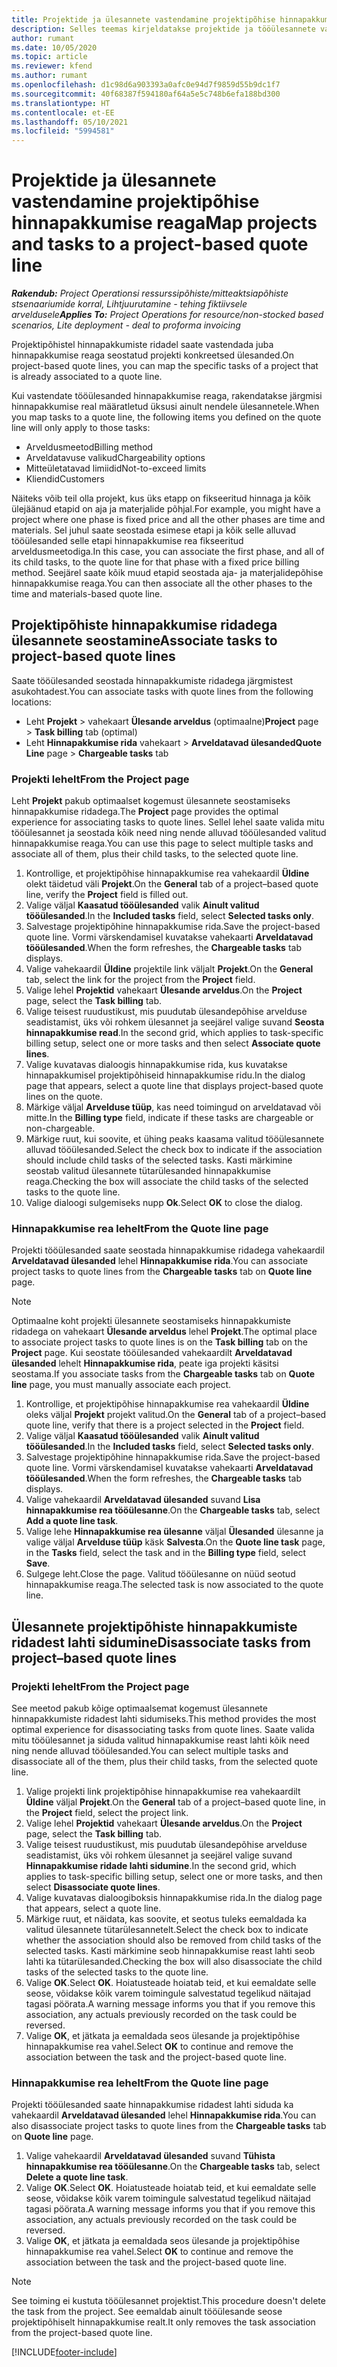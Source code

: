 ```yaml
---
title: Projektide ja ülesannete vastendamine projektipõhise hinnapakkumise reaga
description: Selles teemas kirjeldatakse projektide ja tööülesannete vastendamist projektipõhise tööülesande reaga.
author: rumant
ms.date: 10/05/2020
ms.topic: article
ms.reviewer: kfend
ms.author: rumant
ms.openlocfilehash: d1c98d6a903393a0afc0e94d7f9859d55b9dc1f7
ms.sourcegitcommit: 40f68387f594180af64a5e5c748b6efa188bd300
ms.translationtype: HT
ms.contentlocale: et-EE
ms.lasthandoff: 05/10/2021
ms.locfileid: "5994581"
---
```

# <a name="map-projects-and-tasks-to-a-project-based-quote-line"></a><span data-ttu-id="53715-103">Projektide ja ülesannete vastendamine projektipõhise hinnapakkumise reaga</span><span class="sxs-lookup"><span data-stu-id="53715-103">Map projects and tasks to a project-based quote line</span></span>

<span data-ttu-id="53715-104">_**Rakendub:** Project Operationsi ressurssipõhiste/mitteaktsiapõhiste stsenaariumide korral,  Lihtjuurutamine - tehing fiktiivsele arveldusele_</span><span class="sxs-lookup"><span data-stu-id="53715-104">_**Applies To:** Project Operations for resource/non-stocked based scenarios, Lite deployment - deal to proforma invoicing_</span></span>

<span data-ttu-id="53715-105">Projektipõhistel hinnapakkumiste ridadel saate vastendada juba hinnapakkumise reaga seostatud projekti konkreetsed ülesanded.</span><span class="sxs-lookup"><span data-stu-id="53715-105">On project-based quote lines, you can map the specific tasks of a project that is already associated to a quote line.</span></span>

<span data-ttu-id="53715-106">Kui vastendate tööülesanded hinnapakkumise reaga, rakendatakse järgmisi hinnapakkumise real määratletud üksusi ainult nendele ülesannetele.</span><span class="sxs-lookup"><span data-stu-id="53715-106">When you map tasks to a quote line, the following items you defined on the quote line will only apply to those tasks:</span></span>

- <span data-ttu-id="53715-107">Arveldusmeetod</span><span class="sxs-lookup"><span data-stu-id="53715-107">Billing method</span></span>
- <span data-ttu-id="53715-108">Arveldatavuse valikud</span><span class="sxs-lookup"><span data-stu-id="53715-108">Chargeability options</span></span>
- <span data-ttu-id="53715-109">Mitteületatavad limiidid</span><span class="sxs-lookup"><span data-stu-id="53715-109">Not-to-exceed limits</span></span>
- <span data-ttu-id="53715-110">Kliendid</span><span class="sxs-lookup"><span data-stu-id="53715-110">Customers</span></span>

<span data-ttu-id="53715-111">Näiteks võib teil olla projekt, kus üks etapp on fikseeritud hinnaga ja kõik ülejäänud etapid on aja ja materjalide põhjal.</span><span class="sxs-lookup"><span data-stu-id="53715-111">For example, you might have a project where one phase is fixed price and all the other phases are time and materials.</span></span> <span data-ttu-id="53715-112">Sel juhul saate seostada esimese etapi ja kõik selle alluvad tööülesanded selle etapi hinnapakkumise rea fikseeritud arveldusmeetodiga.</span><span class="sxs-lookup"><span data-stu-id="53715-112">In this case, you can associate the first phase, and all of its child tasks, to the quote line for that phase with a fixed price billing method.</span></span> <span data-ttu-id="53715-113">Seejärel saate kõik muud etapid seostada aja- ja materjalidepõhise hinnapakkumise reaga.</span><span class="sxs-lookup"><span data-stu-id="53715-113">You can then associate all the other phases to the time and materials-based quote line.</span></span>

## <a name="associate-tasks-to-project-based-quote-lines"></a><span data-ttu-id="53715-114">Projektipõhiste hinnapakkumise ridadega ülesannete seostamine</span><span class="sxs-lookup"><span data-stu-id="53715-114">Associate tasks to project-based quote lines</span></span>

<span data-ttu-id="53715-115">Saate tööülesanded seostada hinnapakkumiste ridadega järgmistest asukohtadest.</span><span class="sxs-lookup"><span data-stu-id="53715-115">You can associate tasks with quote lines from the following locations:</span></span>

- <span data-ttu-id="53715-116">Leht **Projekt** > vahekaart **Ülesande arveldus** (optimaalne)</span><span class="sxs-lookup"><span data-stu-id="53715-116">**Project** page > **Task billing** tab (optimal)</span></span>
- <span data-ttu-id="53715-117">Leht **Hinnapakkumise rida** vahekaart > **Arveldatavad ülesanded**</span><span class="sxs-lookup"><span data-stu-id="53715-117">**Quote Line** page > **Chargeable tasks** tab</span></span> 

### <a name="from-the-project-page"></a><span data-ttu-id="53715-118">Projekti lehelt</span><span class="sxs-lookup"><span data-stu-id="53715-118">From the Project page</span></span>

<span data-ttu-id="53715-119">Leht **Projekt** pakub optimaalset kogemust ülesannete seostamiseks hinnapakkumise ridadega.</span><span class="sxs-lookup"><span data-stu-id="53715-119">The **Project** page provides the optimal experience for associating tasks to quote lines.</span></span> <span data-ttu-id="53715-120">Sellel lehel saate valida mitu tööülesannet ja seostada kõik need ning nende alluvad tööülesanded valitud hinnapakkumise reaga.</span><span class="sxs-lookup"><span data-stu-id="53715-120">You can use this page to select multiple tasks and associate all of them, plus their child tasks, to the selected quote line.</span></span>

1. <span data-ttu-id="53715-121">Kontrollige, et projektipõhise hinnapakkumise rea vahekaardil **Üldine** olekt täidetud väli **Projekt**.</span><span class="sxs-lookup"><span data-stu-id="53715-121">On the **General** tab of a project–based quote line, verify the **Project** field is filled out.</span></span>
2. <span data-ttu-id="53715-122">Valige väljal **Kaasatud tööülesanded** valik **Ainult valitud tööülesanded**.</span><span class="sxs-lookup"><span data-stu-id="53715-122">In the **Included tasks** field, select **Selected tasks only**.</span></span>
3. <span data-ttu-id="53715-123">Salvestage projektipõhine hinnapakkumise rida.</span><span class="sxs-lookup"><span data-stu-id="53715-123">Save the project-based quote line.</span></span> <span data-ttu-id="53715-124">Vormi värskendamisel kuvatakse vahekaarti **Arveldatavad tööülesanded**.</span><span class="sxs-lookup"><span data-stu-id="53715-124">When the form refreshes, the **Chargeable tasks** tab displays.</span></span>
4. <span data-ttu-id="53715-125">Valige vahekaardil **Üldine** projektile link väljalt **Projekt**.</span><span class="sxs-lookup"><span data-stu-id="53715-125">On the **General** tab, select the link for the project from the **Project** field.</span></span>
5. <span data-ttu-id="53715-126">Valige lehel **Projektid** vahekaart **Ülesande arveldus**.</span><span class="sxs-lookup"><span data-stu-id="53715-126">On the **Project** page, select the **Task billing** tab.</span></span>
6. <span data-ttu-id="53715-127">Valige teisest ruudustikust, mis puudutab ülesandepõhise arvelduse seadistamist, üks või rohkem ülesannet ja seejärel valige suvand **Seosta hinnapakkumise read**.</span><span class="sxs-lookup"><span data-stu-id="53715-127">In the second grid, which applies to task-specific billing setup, select one or more tasks and then select **Associate quote lines**.</span></span>
7. <span data-ttu-id="53715-128">Valige kuvatavas dialoogis hinnapakkumise rida, kus kuvatakse hinnapakkumisel projektipõhiseid hinnapakkumise ridu.</span><span class="sxs-lookup"><span data-stu-id="53715-128">In the dialog page that appears, select a quote line that displays project-based quote lines on the quote.</span></span>
8. <span data-ttu-id="53715-129">Märkige väljal **Arvelduse tüüp**, kas need toimingud on arveldatavad või mitte.</span><span class="sxs-lookup"><span data-stu-id="53715-129">In the **Billing type** field, indicate if these tasks are chargeable or non-chargeable.</span></span>
9. <span data-ttu-id="53715-130">Märkige ruut, kui soovite, et ühing peaks kaasama valitud tööülesannete alluvad tööülesanded.</span><span class="sxs-lookup"><span data-stu-id="53715-130">Select the check box to indicate if the association should include child tasks of the selected tasks.</span></span> <span data-ttu-id="53715-131">Kasti märkimine seostab valitud ülesannete tütarülesanded hinnapakkumise reaga.</span><span class="sxs-lookup"><span data-stu-id="53715-131">Checking the box will associate the child tasks of the selected tasks to the quote line.</span></span>
10. <span data-ttu-id="53715-132">Valige dialoogi sulgemiseks nupp **Ok**.</span><span class="sxs-lookup"><span data-stu-id="53715-132">Select **OK** to close the dialog.</span></span>

### <a name="from-the-quote-line-page"></a><span data-ttu-id="53715-133">Hinnapakkumise rea lehelt</span><span class="sxs-lookup"><span data-stu-id="53715-133">From the Quote line page</span></span>

<span data-ttu-id="53715-134">Projekti tööülesanded saate seostada hinnapakkumise ridadega vahekaardil **Arveldatavad ülesanded** lehel **Hinnapakkumise rida**.</span><span class="sxs-lookup"><span data-stu-id="53715-134">You can associate project tasks to quote lines from the **Chargeable tasks** tab on **Quote line** page.</span></span>

>[!NOTE]
><span data-ttu-id="53715-135">Optimaalne koht projekti ülesannete seostamiseks hinnapakkumiste ridadega on vahekaart **Ülesande arveldus** lehel **Projekt**.</span><span class="sxs-lookup"><span data-stu-id="53715-135">The optimal place to associate project tasks to quote lines is on the **Task billing** tab on the **Project** page.</span></span> <span data-ttu-id="53715-136">Kui seostate tööülesanded vahekaardilt **Arveldatavad ülesanded** lehelt **Hinnapakkumise rida**, peate iga projekti käsitsi seostama.</span><span class="sxs-lookup"><span data-stu-id="53715-136">If you associate tasks from the **Chargeable tasks** tab on **Quote line** page, you must manually associate each project.</span></span>

1. <span data-ttu-id="53715-137">Kontrollige, et projektipõhise hinnapakkumise rea vahekaardil **Üldine** oleks väljal **Projekt** projekt valitud.</span><span class="sxs-lookup"><span data-stu-id="53715-137">On the **General** tab of a project–based quote line, verify that there is a project selected in the **Project** field.</span></span>
2. <span data-ttu-id="53715-138">Valige väljal **Kaasatud tööülesanded** valik **Ainult valitud tööülesanded**.</span><span class="sxs-lookup"><span data-stu-id="53715-138">In the **Included tasks** field, select **Selected tasks only**.</span></span>
3. <span data-ttu-id="53715-139">Salvestage projektipõhine hinnapakkumise rida.</span><span class="sxs-lookup"><span data-stu-id="53715-139">Save the project-based quote line.</span></span> <span data-ttu-id="53715-140">Vormi värskendamisel kuvatakse vahekaarti **Arveldatavad tööülesanded**.</span><span class="sxs-lookup"><span data-stu-id="53715-140">When the form refreshes, the **Chargeable tasks** tab displays.</span></span>
4. <span data-ttu-id="53715-141">Valige vahekaardil **Arveldatavad ülesanded** suvand **Lisa hinnapakkumise rea tööülesanne**.</span><span class="sxs-lookup"><span data-stu-id="53715-141">On the **Chargeable tasks** tab, select **Add a quote line task**.</span></span>
5. <span data-ttu-id="53715-142">Valige lehe **Hinnapakkumise rea ülesanne** väljal **Ülesanded** ülesanne ja valige väljal **Arvelduse tüüp** käsk **Salvesta**.</span><span class="sxs-lookup"><span data-stu-id="53715-142">On the **Quote line task** page, in the **Tasks** field, select the task and in the **Billing type** field, select **Save**.</span></span> 
6. <span data-ttu-id="53715-143">Sulgege leht.</span><span class="sxs-lookup"><span data-stu-id="53715-143">Close the page.</span></span> <span data-ttu-id="53715-144">Valitud tööülesanne on nüüd seotud hinnapakkumise reaga.</span><span class="sxs-lookup"><span data-stu-id="53715-144">The selected task is now associated to the quote line.</span></span>

## <a name="disassociate-tasks-from-projectbased-quote-lines"></a><span data-ttu-id="53715-145">Ülesannete projektipõhiste hinnapakkumiste ridadest lahti sidumine</span><span class="sxs-lookup"><span data-stu-id="53715-145">Disassociate tasks from project–based quote lines</span></span>

### <a name="from-the-project-page"></a><span data-ttu-id="53715-146">Projekti lehelt</span><span class="sxs-lookup"><span data-stu-id="53715-146">From the Project page</span></span>

<span data-ttu-id="53715-147">See meetod pakub kõige optimaalsemat kogemust ülesannete hinnapakkumiste ridadest lahti sidumiseks.</span><span class="sxs-lookup"><span data-stu-id="53715-147">This method provides the most optimal experience for disassociating tasks from quote lines.</span></span> <span data-ttu-id="53715-148">Saate valida mitu tööülesannet ja siduda valitud hinnapakkumise reast lahti kõik need ning nende alluvad tööülesanded.</span><span class="sxs-lookup"><span data-stu-id="53715-148">You can select multiple tasks and disassociate all of the them, plus their child tasks, from the selected quote line.</span></span>

1. <span data-ttu-id="53715-149">Valige projekti link projektipõhise hinnapakkumise rea vahekaardilt **Üldine** väljal **Projekt**.</span><span class="sxs-lookup"><span data-stu-id="53715-149">On the **General** tab of a project–based quote line, in the **Project** field, select the project link.</span></span>
2. <span data-ttu-id="53715-150">Valige lehel **Projektid** vahekaart **Ülesande arveldus**.</span><span class="sxs-lookup"><span data-stu-id="53715-150">On the **Project** page, select the **Task billing** tab.</span></span>
3. <span data-ttu-id="53715-151">Valige teisest ruudustikust, mis puudutab ülesandepõhise arvelduse seadistamist, üks või rohkem ülesannet ja seejärel valige suvand **Hinnapakkumise ridade lahti sidumine**.</span><span class="sxs-lookup"><span data-stu-id="53715-151">In the second grid, which applies to task-specific billing setup, select one or more tasks, and then select **Disassociate quote lines**.</span></span>
4. <span data-ttu-id="53715-152">Valige kuvatavas dialoogiboksis hinnapakkumise rida.</span><span class="sxs-lookup"><span data-stu-id="53715-152">In the dialog page that appears, select a quote line.</span></span>
5. <span data-ttu-id="53715-153">Märkige ruut, et näidata, kas soovite, et seotus tuleks eemaldada ka valitud ülesannete tütarülesannetelt.</span><span class="sxs-lookup"><span data-stu-id="53715-153">Select the check box to indicate whether the association should also be removed from child tasks of the selected tasks.</span></span> <span data-ttu-id="53715-154">Kasti märkimine seob hinnapakkumise reast lahti seob lahti ka tütarülesanded.</span><span class="sxs-lookup"><span data-stu-id="53715-154">Checking the box will also disassociate the child tasks of the selected tasks to the quote line.</span></span>
6. <span data-ttu-id="53715-155">Valige **OK**.</span><span class="sxs-lookup"><span data-stu-id="53715-155">Select **OK**.</span></span> <span data-ttu-id="53715-156">Hoiatusteade hoiatab teid, et kui eemaldate selle seose, võidakse kõik varem toimingule salvestatud tegelikud näitajad tagasi pöörata.</span><span class="sxs-lookup"><span data-stu-id="53715-156">A warning message informs you that if you remove this association, any actuals previously recorded on the task could be reversed.</span></span> 
7. <span data-ttu-id="53715-157">Valige **OK**, et jätkata ja eemaldada seos ülesande ja projektipõhise hinnapakkumise rea vahel.</span><span class="sxs-lookup"><span data-stu-id="53715-157">Select **OK** to continue and remove the association between the task and the project-based quote line.</span></span>

### <a name="from-the-quote-line-page"></a><span data-ttu-id="53715-158">Hinnapakkumise rea lehelt</span><span class="sxs-lookup"><span data-stu-id="53715-158">From the Quote line page</span></span>

<span data-ttu-id="53715-159">Projekti tööülesanded saate hinnapakkumise ridadest lahti siduda ka vahekaardil **Arveldatavad ülesanded** lehel **Hinnapakkumise rida**.</span><span class="sxs-lookup"><span data-stu-id="53715-159">You can also disassociate project tasks to quote lines from the **Chargeable tasks** tab on **Quote line** page.</span></span>

1. <span data-ttu-id="53715-160">Valige vahekaardil **Arveldatavad ülesanded** suvand **Tühista hinnapakkumise rea tööülesanne**.</span><span class="sxs-lookup"><span data-stu-id="53715-160">On the **Chargeable tasks** tab, select **Delete a quote line task**.</span></span>
2. <span data-ttu-id="53715-161">Valige **OK**.</span><span class="sxs-lookup"><span data-stu-id="53715-161">Select **OK**.</span></span> <span data-ttu-id="53715-162">Hoiatusteade hoiatab teid, et kui eemaldate selle seose, võidakse kõik varem toimingule salvestatud tegelikud näitajad tagasi pöörata.</span><span class="sxs-lookup"><span data-stu-id="53715-162">A warning message informs you that if you remove this association, any actuals previously recorded on the task could be reversed.</span></span> 
3. <span data-ttu-id="53715-163">Valige **OK**, et jätkata ja eemaldada seos ülesande ja projektipõhise hinnapakkumise rea vahel.</span><span class="sxs-lookup"><span data-stu-id="53715-163">Select **OK** to continue and remove the association between the task and the project-based quote line.</span></span>

>[!NOTE]
> <span data-ttu-id="53715-164">See toiming ei kustuta tööülesannet projektist.</span><span class="sxs-lookup"><span data-stu-id="53715-164">This procedure doesn't delete the task from the project.</span></span> <span data-ttu-id="53715-165">See eemaldab ainult tööülesande seose projektipõhiselt hinnapakkumise realt.</span><span class="sxs-lookup"><span data-stu-id="53715-165">It only removes the task association from the project-based quote line.</span></span>


[!INCLUDE[footer-include](../../includes/footer-banner.md)]